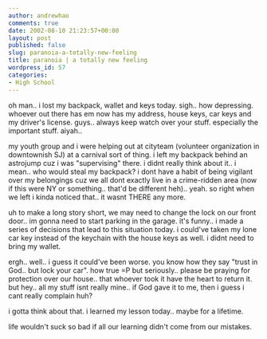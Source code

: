 ```yaml
---
author: andrewhao
comments: true
date: 2002-08-10 21:23:57+00:00
layout: post
published: false
slug: paranoia-a-totally-new-feeling
title: paranoia | a totally new feeling
wordpress_id: 57
categories:
- High School
---
```


oh man.. i lost my backpack, wallet and keys today. sigh.. how depressing. whoever out there has em now has my address, house keys, car keys and my driver's license. guys.. always keep watch over your stuff. especially the important stuff. aiyah..

my youth group and i were helping out at cityteam (volunteer organization in downtownish SJ) at a carnival sort of thing. i left my backpack behind an astrojump cuz i was "supervising" there. i didnt really think about it.. i mean.. who would steal my backpack? i dont have a habit of being vigilant over my belongings cuz we all dont exactly live in a crime-ridden area (now if this were NY or something.. that'd be different heh).. yeah. so right when we left i kinda noticed that.. it wasnt THERE any more.

uh to make a long story short, we may need to change the lock on our front door.. im gonna need to start parking in the garage. it's funny.. i made a series of decisions that lead to this situation today. i could've taken my lone car key instead of the keychain with the house keys as well. i didnt need to bring my wallet.

ergh.. well.. i guess it could've been worse. you know how they say "trust in God.. but lock your car". how true =P but seriously.. please be praying for protection over our house.. that  whoever took it have the heart to return it. but hey.. all my stuff isnt really mine.. if God gave it to me, then i guess i cant really complain huh?

i gotta think about that. i learned my lesson today.. maybe for a lifetime.

life wouldn't suck so bad if all our learning didn't come from our mistakes.
